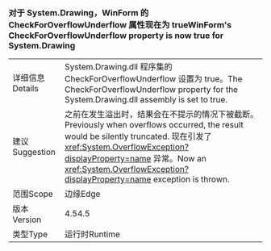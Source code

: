 ### <a name="winforms-checkforoverflowunderflow-property-is-now-true-for-systemdrawing"></a><span data-ttu-id="1c5e6-101">对于 System.Drawing，WinForm 的 CheckForOverflowUnderflow 属性现在为 true</span><span class="sxs-lookup"><span data-stu-id="1c5e6-101">WinForm's CheckForOverflowUnderflow property is now true for System.Drawing</span></span>

|   |   |
|---|---|
|<span data-ttu-id="1c5e6-102">详细信息</span><span class="sxs-lookup"><span data-stu-id="1c5e6-102">Details</span></span>|<span data-ttu-id="1c5e6-103">System.Drawing.dll 程序集的 CheckForOverflowUnderflow 设置为 true。</span><span class="sxs-lookup"><span data-stu-id="1c5e6-103">The CheckForOverflowUnderflow property for the System.Drawing.dll assembly is set to true.</span></span>|
|<span data-ttu-id="1c5e6-104">建议</span><span class="sxs-lookup"><span data-stu-id="1c5e6-104">Suggestion</span></span>|<span data-ttu-id="1c5e6-105">之前在发生溢出时，结果会在不提示的情况下被截断。</span><span class="sxs-lookup"><span data-stu-id="1c5e6-105">Previously when overflows occurred, the result would be silently truncated.</span></span> <span data-ttu-id="1c5e6-106">现在引发了 <xref:System.OverflowException?displayProperty=name> 异常。</span><span class="sxs-lookup"><span data-stu-id="1c5e6-106">Now an <xref:System.OverflowException?displayProperty=name> exception is thrown.</span></span>|
|<span data-ttu-id="1c5e6-107">范围</span><span class="sxs-lookup"><span data-stu-id="1c5e6-107">Scope</span></span>|<span data-ttu-id="1c5e6-108">边缘</span><span class="sxs-lookup"><span data-stu-id="1c5e6-108">Edge</span></span>|
|<span data-ttu-id="1c5e6-109">版本</span><span class="sxs-lookup"><span data-stu-id="1c5e6-109">Version</span></span>|<span data-ttu-id="1c5e6-110">4.5</span><span class="sxs-lookup"><span data-stu-id="1c5e6-110">4.5</span></span>|
|<span data-ttu-id="1c5e6-111">类型</span><span class="sxs-lookup"><span data-stu-id="1c5e6-111">Type</span></span>|<span data-ttu-id="1c5e6-112">运行时</span><span class="sxs-lookup"><span data-stu-id="1c5e6-112">Runtime</span></span>|

